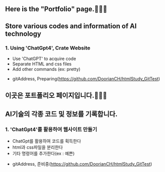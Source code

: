 ## Here is the "Portfolio" page.👋👋👋
## Store various codes and information of AI technology

### 1. Using 'ChatGpt4', Crate Website
- Use 'ChatGPT' to acquire code
- Separate HTML and css files
- Add other commands (ex: pretty)
* gitAddress, Preparing(https://github.com/DoorianCH/htmlStudy_GitTest)





## 이곳은 포트폴리오 페이지입니다.👋👋👋
## AI기술의 각종 코드 및 정보를 기록합니다.

### 1. 'ChatGpt4'를 활용하여 웹사이트 만들기
- ChatGpt를 활용하여 코드를 획득한다
- html과 css파일을 분리한다
- 기타 명령어를 추가한다(ex : 예쁜)
* gitAddress, 준비중(https://github.com/DoorianCH/htmlStudy_GitTest)

<!--
**DoorianCH/DoorianCH** is a ✨ _special_ ✨ repository because its `README.md` (this file) appears on your GitHub profile.

Here are some ideas to get you started:

- 🔭 I’m currently working on ...
- 🌱 I’m currently learning ...
- 👯 I’m looking to collaborate on ...
- 🤔 I’m looking for help with ...
- 💬 Ask me about ...
- 📫 How to reach me: ...
- 😄 Pronouns: ...
- ⚡ Fun fact: ...
-->
